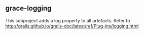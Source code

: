 ## grace-logging

This subproject adds a log property to all artefacts. Refer to http://grails.github.io/grails-doc/latest/ref/Plug-ins/logging.html